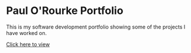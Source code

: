# Paul O'Rourke Portfolio

This is my software development portfolio showing some of the projects I have worked on.

[Click here to view](https://paulor26.github.io)
